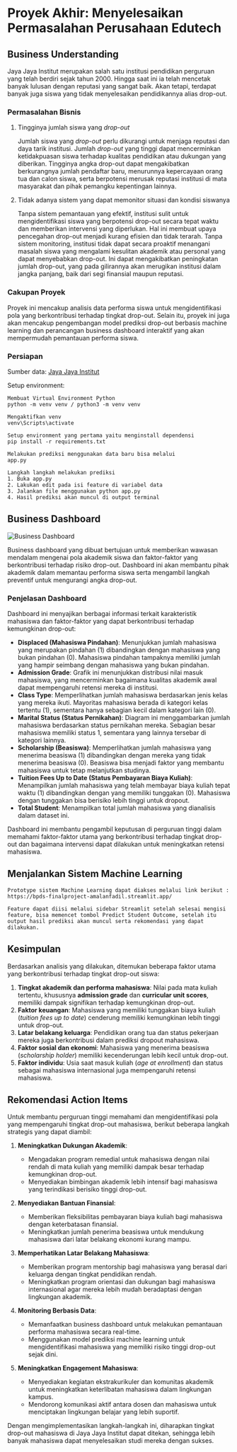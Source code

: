 # Proyek Akhir: Menyelesaikan Permasalahan Perusahaan Edutech

## Business Understanding

Jaya Jaya Institut merupakan salah satu institusi pendidikan perguruan yang telah berdiri sejak tahun 2000. Hingga saat ini ia telah mencetak banyak lulusan dengan reputasi yang sangat baik. Akan tetapi, terdapat banyak juga siswa yang tidak menyelesaikan pendidikannya alias drop-out.

### Permasalahan Bisnis

1. Tingginya jumlah siswa yang _drop-out_

   Jumlah siswa yang _drop-out_ perlu dikurangi untuk menjaga reputasi dan daya tarik institusi. Jumlah _drop-out_ yang tinggi dapat mencerminkan ketidakpuasan siswa terhadap kualitas pendidikan atau dukungan yang diberikan. Tingginya angka drop-out dapat mengakibatkan berkurangnya jumlah pendaftar baru, menurunnya kepercayaan orang tua dan calon siswa, serta berpotensi merusak reputasi institusi di mata masyarakat dan pihak pemangku kepentingan lainnya.

2. Tidak adanya sistem yang dapat memonitor situasi dan kondisi siswanya

   Tanpa sistem pemantauan yang efektif, institusi sulit untuk mengidentifikasi siswa yang berpotensi drop-out secara tepat waktu dan memberikan intervensi yang diperlukan. Hal ini membuat upaya pencegahan drop-out menjadi kurang efisien dan tidak terarah. Tanpa sistem monitoring, institusi tidak dapat secara proaktif menangani masalah siswa yang mengalami kesulitan akademik atau personal yang dapat menyebabkan drop-out. Ini dapat mengakibatkan peningkatan jumlah drop-out, yang pada gilirannya akan merugikan institusi dalam jangka panjang, baik dari segi finansial maupun reputasi.

### Cakupan Proyek

Proyek ini mencakup analisis data performa siswa untuk mengidentifikasi pola yang berkontribusi terhadap tingkat drop-out. Selain itu, proyek ini juga akan mencakup pengembangan model prediksi drop-out berbasis machine learning dan perancangan business dashboard interaktif yang akan mempermudah pemantauan performa siswa.

### Persiapan

Sumber data: [Jaya Jaya Institut](https://github.com/dicodingacademy/dicoding_dataset/blob/main/students_performance/data.csv)

Setup environment:
```
Membuat Virtual Environment Python
python -m venv venv / python3 -m venv venv 

Mengaktifkan venv
venv\Scripts\activate

Setup environment yang pertama yaitu menginstall dependensi
pip install -r requirements.txt

Melakukan prediksi menggunakan data baru bisa melalui 
app.py

Langkah langkah melakukan prediksi
1. Buka app.py
2. Lakukan edit pada isi feature di variabel data
3. Jalankan file menggunakan python app.py
4. Hasil prediksi akan muncul di output terminal 
```

## Business Dashboard

![Business Dashboard](https://public.tableau.com/views/StudentPerformanceDashboard_17493664968670/StudentPerformanceDashboard?:language=en-US&:sid=&:redirect=auth&:display_count=n&:origin=viz_share_link)

Business dashboard yang dibuat bertujuan untuk memberikan wawasan mendalam mengenai pola akademik siswa dan faktor-faktor yang berkontribusi terhadap risiko drop-out. Dashboard ini akan membantu pihak akademik dalam memantau performa siswa serta mengambil langkah preventif untuk mengurangi angka drop-out.

### Penjelasan Dashboard

Dashboard ini menyajikan berbagai informasi terkait karakteristik mahasiswa dan faktor-faktor yang dapat berkontribusi terhadap kemungkinan drop-out:

- **Displaced (Mahasiswa Pindahan)**: Menunjukkan jumlah mahasiswa yang merupakan pindahan (1) dibandingkan dengan mahasiswa yang bukan pindahan (0). Mahasiswa pindahan tampaknya memiliki jumlah yang hampir seimbang dengan mahasiswa yang bukan pindahan.
- **Admission Grade**: Grafik ini menunjukkan distribusi nilai masuk mahasiswa, yang mencerminkan bagaimana kualitas akademik awal dapat mempengaruhi retensi mereka di institusi.
- **Class Type**: Memperlihatkan jumlah mahasiswa berdasarkan jenis kelas yang mereka ikuti. Mayoritas mahasiswa berada di kategori kelas tertentu (1), sementara hanya sebagian kecil dalam kategori lain (0).
- **Marital Status (Status Pernikahan)**: Diagram ini menggambarkan jumlah mahasiswa berdasarkan status pernikahan mereka. Sebagian besar mahasiswa memiliki status 1, sementara yang lainnya tersebar di kategori lainnya.
- **Scholarship (Beasiswa)**: Memperlihatkan jumlah mahasiswa yang menerima beasiswa (1) dibandingkan dengan mereka yang tidak menerima beasiswa (0). Beasiswa bisa menjadi faktor yang membantu mahasiswa untuk tetap melanjutkan studinya.
- **Tuition Fees Up to Date (Status Pembayaran Biaya Kuliah)**: Menampilkan jumlah mahasiswa yang telah membayar biaya kuliah tepat waktu (1) dibandingkan dengan yang memiliki tunggakan (0). Mahasiswa dengan tunggakan bisa berisiko lebih tinggi untuk dropout.
- **Total Student**: Menampilkan total jumlah mahasiswa yang dianalisis dalam dataset ini.

Dashboard ini membantu pengambil keputusan di perguruan tinggi dalam memahami faktor-faktor utama yang berkontribusi terhadap tingkat drop-out dan bagaimana intervensi dapat dilakukan untuk meningkatkan retensi mahasiswa.

## Menjalankan Sistem Machine Learning

```
Prototype sistem Machine Learning dapat diakses melalui link berikut :
https://bpds-finalproject-amalanfadil.streamlit.app/

Feature dapat diisi melalui sidebar Streamlit setelah selesai mengisi feature, bisa memencet tombol Predict Student Outcome, setelah itu output hasil prediksi akan muncul serta rekomendasi yang dapat dilakukan.

```

## Kesimpulan

Berdasarkan analisis yang dilakukan, ditemukan beberapa faktor utama yang berkontribusi terhadap tingkat drop-out siswa:

1. **Tingkat akademik dan performa mahasiswa**: Nilai pada mata kuliah tertentu, khususnya **admission grade** dan **curricular unit scores**, memiliki dampak signifikan terhadap kemungkinan drop-out.
2. **Faktor keuangan**: Mahasiswa yang memiliki tunggakan biaya kuliah (*tuition fees up to date*) cenderung memiliki kemungkinan lebih tinggi untuk drop-out.
3. **Latar belakang keluarga**: Pendidikan orang tua dan status pekerjaan mereka juga berkontribusi dalam prediksi dropout mahasiswa.
4. **Faktor sosial dan ekonomi**: Mahasiswa yang menerima beasiswa (*scholarship holder*) memiliki kecenderungan lebih kecil untuk drop-out.
5. **Faktor individu**: Usia saat masuk kuliah (*age at enrollment*) dan status sebagai mahasiswa internasional juga mempengaruhi retensi mahasiswa.

## Rekomendasi Action Items

Untuk membantu perguruan tinggi memahami dan mengidentifikasi pola yang mempengaruhi tingkat drop-out mahasiswa, berikut beberapa langkah strategis yang dapat diambil:

1. **Meningkatkan Dukungan Akademik**: 
   - Mengadakan program remedial untuk mahasiswa dengan nilai rendah di mata kuliah yang memiliki dampak besar terhadap kemungkinan drop-out.
   - Menyediakan bimbingan akademik lebih intensif bagi mahasiswa yang terindikasi berisiko tinggi drop-out.

2. **Menyediakan Bantuan Finansial**:
   - Memberikan fleksibilitas pembayaran biaya kuliah bagi mahasiswa dengan keterbatasan finansial.
   - Meningkatkan jumlah penerima beasiswa untuk mendukung mahasiswa dari latar belakang ekonomi kurang mampu.

3. **Memperhatikan Latar Belakang Mahasiswa**:
   - Memberikan program mentorship bagi mahasiswa yang berasal dari keluarga dengan tingkat pendidikan rendah.
   - Meningkatkan program orientasi dan dukungan bagi mahasiswa internasional agar mereka lebih mudah beradaptasi dengan lingkungan akademik.

4. **Monitoring Berbasis Data**:
   - Memanfaatkan business dashboard untuk melakukan pemantauan performa mahasiswa secara real-time.
   - Menggunakan model prediksi machine learning untuk mengidentifikasi mahasiswa yang memiliki risiko tinggi drop-out sejak dini.

5. **Meningkatkan Engagement Mahasiswa**:
   - Menyediakan kegiatan ekstrakurikuler dan komunitas akademik untuk meningkatkan keterlibatan mahasiswa dalam lingkungan kampus.
   - Mendorong komunikasi aktif antara dosen dan mahasiswa untuk menciptakan lingkungan belajar yang lebih suportif.

Dengan mengimplementasikan langkah-langkah ini, diharapkan tingkat drop-out mahasiswa di Jaya Jaya Institut dapat ditekan, sehingga lebih banyak mahasiswa dapat menyelesaikan studi mereka dengan sukses.